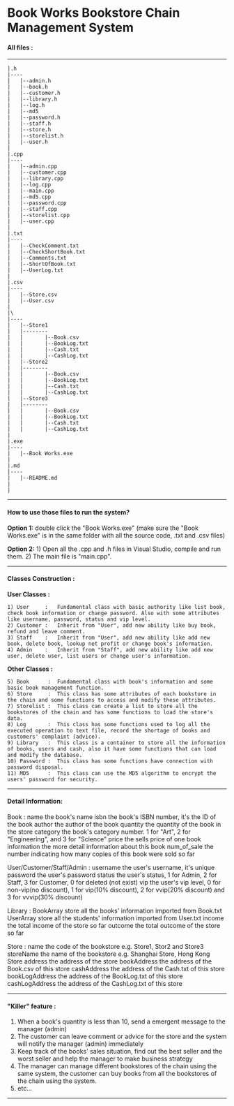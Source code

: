 # Book Works Bookstore Chain Management System

#### All files :
____	
	|.h
	|----
	|	|--admin.h
	|	|--book.h
	|	|--customer.h
	|	|--library.h
	|	|--log.h
	|	|--md5
	|	|--password.h
	|	|--staff.h
	|	|--store.h
	|	|--storelist.h
	|	|--user.h
	|
	|.cpp
	|----
	|	|--admin.cpp
	|	|--customer.cpp
	|	|--library.cpp
	|	|--log.cpp
	|	|--main.cpp
	|	|--md5.cpp
	|	|--password.cpp
	|	|--staff.cpp
	|	|--storelist.cpp
	|	|--user.cpp
	|
	|.txt
	|----
	|	|--CheckComment.txt
	|	|--CheckShortBook.txt
	|	|--Comments.txt
	|	|--ShortOfBook.txt
	|	|--UserLog.txt
	|
	|.csv
	|----
	|	|--Store.csv
	|	|--User.csv
	|
	|\
	|----
	|	|--Store1
	|	|--------
	|	|		|--Book.csv
	|	|		|--BookLog.txt
	|	|		|--Cash.txt
	|	|		|--CashLog.txt
	|	|--Store2
	|	|--------
	|	|		|--Book.csv
	|	|		|--BookLog.txt
	|	|		|--Cash.txt
	|	|		|--CashLog.txt
	|	|--Store3
	|	|--------
	|	|		|--Book.csv
	|	|		|--BookLog.txt
	|	|		|--Cash.txt
	|	|		|--CashLog.txt
	|
	|.exe
	|----
	|	|--Book Works.exe
	|
	|.md
	|----
	|	|--README.md
	|
	|

---

#### How to use those files to run the system?
**Option 1:**
	double click the "Book Works.exe" (make sure the "Book Works.exe" is in the same folder with all the source code, .txt and .csv files)

**Option 2:**
	1)	Open all the .cpp and .h files in Visual Studio, compile and run them.
	2) 	The main file is "main.cpp".

---

#### Classes Construction :
 
**User Classes :**

	1) User 	:	Fundamental class with basic authority like list book, check book information or change password. Also with some attributes like username, password, status and vip level.
	2) Customer : 	Inherit from "User", add new ability like buy book, refund and leave comment. 
	3) Staff	:   Inherit from "User", add new ability like add new book, delete book, lookup net profit or change book's information.
	4) Admin	:	Inherit from "Staff", add new ability like add new user, delete user, list users or change user's information.

**Other Classes :**

	5) Book 	 : 	Fundamental class with book's information and some basic book management function.
	6) Store     :  This class has some attributes of each bookstore in the chain and some functions to access and modify these attributes.
	7) Storelist :	This class can create a list to store all the bookstores of the chain and has some functions to load the store's data.
	8) Log 		 :	This class has some functions used to log all the executed operation to text file, record the shortage of books and customers' complaint (advice).
	9) Library   :	This class is a container to store all the information of books, users and cash, also it have some functions that can load and modify the database.
	10) Password :	This class has some functions have connection with password disposal.
	11) MD5 	 :	This class can use the MD5 algorithm to encrypt the users' password for security.

-----------------------------------------------------------------------------------------

#### Detail Information:

Book :
	name			the book's name
	isbn			the book's ISBN number, it's the ID of the book
	author			the author of the book
	quantity		the quantity of the book in the store
	category		the book's category number. 1 for "Art", 2 for "Engineering", and 3 for "Science"
	price			the sells price of one book
	information		the more detail information about this book
	num_of_sale		the number indicating how many copies of this book were sold so far

User/Customer/Staff/Admin :
	username		the user's username, it's unique  
	password		the user's password 
	status			the user's status, 1 for Admin, 2 for Staff, 3 for Customer, 0 for deleted (not exist)
	vip				the user's vip level, 0 for non-vip(no discount), 1 for vip(10% discount), 2 for vvip(20% discount) and 3 for vvvip(30% discount)

Library :
	BookArray		store all the books' information imported from Book.txt
	UserArray		store all the students' information imported from User.txt
	income			the total income of the store so far
	outcome			the total outcome of the store so far

Store :
	name			the code of the bookstore e.g. Store1, Stor2 and Store3
	storeName		the name of the bookstore e.g. Shanghai Store, Hong Kong Store
	address			the address of the store
	bookAddress		the address of the Book.csv of this store
	cashAddress		the address of the Cash.txt of this store
	bookLogAddress		the address of the BookLog.txt of this store
	cashLogAddress		the address of the CashLog.txt of this store

-----------------------------------------------------------------------------------------

#### "Killer" feature :

1) When a book's quantity is less than 10, send a emergent message to the manager (admin)
2) The customer can leave comment or advice for the store and the system will notify the manager (admin) immediately
3) Keep track of the books' sales situation, find out the best seller and the worst seller and help the manager to make business strategy
4) The manager can manage different bookstores of the chain using the same system, the customer can buy books from all the bookstores of the chain using the system.
5) etc...

-----------------------------------------------------------------------------------------
